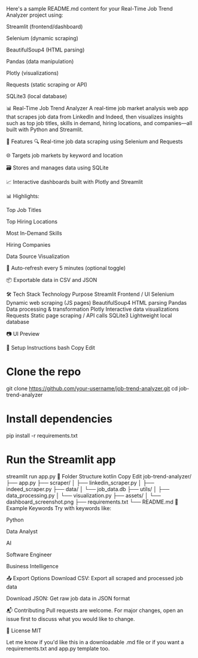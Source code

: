 Here's a sample README.md content for your Real-Time Job Trend Analyzer project using:

Streamlit (frontend/dashboard)

Selenium (dynamic scraping)

BeautifulSoup4 (HTML parsing)

Pandas (data manipulation)

Plotly (visualizations)

Requests (static scraping or API)

SQLite3 (local database)

📊 Real-Time Job Trend Analyzer
A real-time job market analysis web app that scrapes job data from LinkedIn and Indeed, then visualizes insights such as top job titles, skills in demand, hiring locations, and companies—all built with Python and Streamlit.

<!-- Replace with actual image path or link -->

🚀 Features
🔍 Real-time job data scraping using Selenium and Requests

🌐 Targets job markets by keyword and location

🗃️ Stores and manages data using SQLite

📈 Interactive dashboards built with Plotly and Streamlit

📊 Highlights:

Top Job Titles

Top Hiring Locations

Most In-Demand Skills

Hiring Companies

Data Source Visualization

🔁 Auto-refresh every 5 minutes (optional toggle)

📦 Exportable data in CSV and JSON

🛠️ Tech Stack
Technology	Purpose
Streamlit	Frontend / UI
Selenium	Dynamic web scraping (JS pages)
BeautifulSoup4	HTML parsing
Pandas	Data processing & transformation
Plotly	Interactive data visualizations
Requests	Static page scraping / API calls
SQLite3	Lightweight local database

📷 UI Preview
<!-- Replace with a short screen-record or static image -->

🧰 Setup Instructions
bash
Copy
Edit
# Clone the repo
git clone https://github.com/your-username/job-trend-analyzer.git
cd job-trend-analyzer

# Install dependencies
pip install -r requirements.txt

# Run the Streamlit app
streamlit run app.py
📂 Folder Structure
kotlin
Copy
Edit
job-trend-analyzer/
├── app.py
├── scraper/
│   ├── linkedin_scraper.py
│   ├── indeed_scraper.py
├── data/
│   └── job_data.db
├── utils/
│   ├── data_processing.py
│   └── visualization.py
├── assets/
│   └── dashboard_screenshot.png
├── requirements.txt
└── README.md
🧪 Example Keywords
Try with keywords like:

Python

Data Analyst

AI

Software Engineer

Business Intelligence

📤 Export Options
Download CSV: Export all scraped and processed job data

Download JSON: Get raw job data in JSON format

📬 Contributing
Pull requests are welcome. For major changes, open an issue first to discuss what you would like to change.

📄 License
MIT

Let me know if you'd like this in a downloadable .md file or if you want a requirements.txt and app.py template too.
